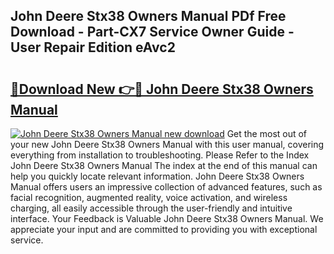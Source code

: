 ## John Deere Stx38 Owners Manual PDf Free Download - Part-CX7 Service Owner Guide - User Repair Edition eAvc2

# <h2><a href="http://bc40815.oget.top/?id=John+Deere+Stx38+Owners+Manual">🔗Download New 👉🔴 John Deere Stx38 Owners Manual</a></h2>

[![John Deere Stx38 Owners Manual new download](https://i.imgur.com/5g1atiW.png)](http://bc40815.oget.top/?id=John+Deere+Stx38+Owners+Manual)
Get the most out of your new John Deere Stx38 Owners Manual with this user manual, covering everything from installation to troubleshooting. Please Refer to the Index John Deere Stx38 Owners Manual The index at the end of this manual can help you quickly locate relevant information. John Deere Stx38 Owners Manual offers users an impressive collection of advanced features, such as facial recognition, augmented reality, voice activation, and wireless charging, all easily accessible through the user-friendly and intuitive interface. Your Feedback is Valuable John Deere Stx38 Owners Manual. We appreciate your input and are committed to providing you with exceptional service.
